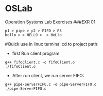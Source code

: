 # OSLab
Operation Systems Lab Exercises 
###EXR 01:
```
p1 > pipe > p2 > FIFO > P3
hello > > HELLO >  > HeLlo
```
#Quick use
in linux terminal cd to project path:
* first Run client program
```
g++ fifoClient.c -o fifoClient.o 
./fifoClient.o 
```
* After run client, we run server FIFO:

```
g++ pipe-ServerFIFO.c -o pipe-ServerFIFO.o
./pipe-ServerFIFO.o
```
